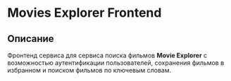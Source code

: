 # Movies Explorer Frontend

## Описание

Фронтенд сервиса для сервиса поиска фильмов **Movie Explorer** с возможностью аутентификации пользователей, сохранения фильмов в избранном и поиском фильмов по ключевым словам.
